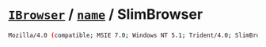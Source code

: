 # [`IBrowser`](/api/main/get-browser.md) / [`name`](../name.md) / SlimBrowser

```sh
Mozilla/4.0 (compatible; MSIE 7.0; Windows NT 5.1; Trident/4.0; SlimBrowser)
```